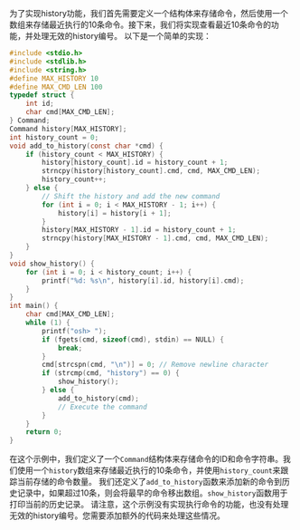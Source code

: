 为了实现history功能，我们首先需要定义一个结构体来存储命令，然后使用一个数组来存储最近执行的10条命令。接下来，我们将实现查看最近10条命令的功能，并处理无效的history编号。
以下是一个简单的实现：
```c
#include <stdio.h>
#include <stdlib.h>
#include <string.h>
#define MAX_HISTORY 10
#define MAX_CMD_LEN 100
typedef struct {
    int id;
    char cmd[MAX_CMD_LEN];
} Command;
Command history[MAX_HISTORY];
int history_count = 0;
void add_to_history(const char *cmd) {
    if (history_count < MAX_HISTORY) {
        history[history_count].id = history_count + 1;
        strncpy(history[history_count].cmd, cmd, MAX_CMD_LEN);
        history_count++;
    } else {
        // Shift the history and add the new command
        for (int i = 0; i < MAX_HISTORY - 1; i++) {
            history[i] = history[i + 1];
        }
        history[MAX_HISTORY - 1].id = history_count + 1;
        strncpy(history[MAX_HISTORY - 1].cmd, cmd, MAX_CMD_LEN);
    }
}
void show_history() {
    for (int i = 0; i < history_count; i++) {
        printf("%d: %s\n", history[i].id, history[i].cmd);
    }
}
int main() {
    char cmd[MAX_CMD_LEN];
    while (1) {
        printf("osh> ");
        if (fgets(cmd, sizeof(cmd), stdin) == NULL) {
            break;
        }
        cmd[strcspn(cmd, "\n")] = 0; // Remove newline character
        if (strcmp(cmd, "history") == 0) {
            show_history();
        } else {
            add_to_history(cmd);
            // Execute the command
        }
    }
    return 0;
}
```
在这个示例中，我们定义了一个`Command`结构体来存储命令的ID和命令字符串。我们使用一个`history`数组来存储最近执行的10条命令，并使用`history_count`来跟踪当前存储的命令数量。
我们还定义了`add_to_history`函数来添加新的命令到历史记录中，如果超过10条，则会将最早的命令移出数组。`show_history`函数用于打印当前的历史记录。
请注意，这个示例没有实现执行命令的功能，也没有处理无效的history编号。您需要添加额外的代码来处理这些情况。
